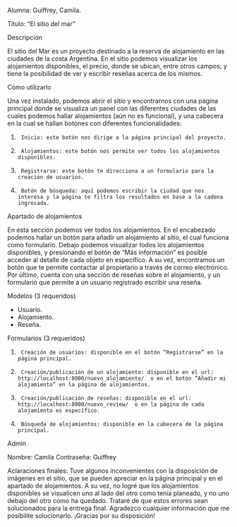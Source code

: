 Alumna: Guiffrey, Camila.

Título: “El sitio del mar”

Descripción

El sitio del Mar es un proyecto destinado a la reserva de alojamiento en las ciudades de la costa Argentina. En el sitio podemos visualizar los alojamientos disponibles, el precio, donde se ubican, entre otros campos; y tiene la posibilidad de ver y escribir reseñas acerca de los mismos.

Cómo utilizarlo

Una vez instalado, podemos abrir el sitio y encontrarnos con una página principal donde se visualiza un panel con las diferentes ciudades de las cuales podemos hallar alojamientos (aún no es funcional), y una cabecera en la cual se hallan botones con diferentes funcionalidades:
1.  	Inicio: este botón nos dirige a la página principal del proyecto.
2.  	Alojamientos: este botón nos permite ver todos los alojamientos disponibles.
3.  	Registrarse: este botón te direcciona a un formulario para la creación de usuarios.
4.  	Botón de búsqueda: aquí podemos escribir la ciudad que nos interesa y la página te filtra los resultados en base a la cadena ingresada.

Apartado de alojamientos

En esta sección podemos ver todos los alojamientos. En el encabezado podemos hallar un botón para añadir un alojamiento al sitio, el cual funciona como formulario. Debajo podemos visualizar todos los alojamientos disponibles, y presionando el botón de “Más información” es posible acceder al detalle de cada objeto en específico. A su vez, encontramos un botón que te permite contactar al propietario a través de correo electrónico. Por último, cuenta con una sección de reseñas sobre el alojamiento, y un formulario que permite a un usuario registrado escribir una reseña. 

Modelos (3 requeridos)

- Usuario.
- Alojamiento.
- Reseña.

Formularios (3 requeridos)

1.  	Creación de usuarios: disponible en el botón “Registrarse” en la página principal.
2.  	Creación/publicación de un alojamiento: disponible en el url: http://localhost:8000/nuevo_alojamiento/  o en el botón “Añadir mi alojamiento” en la página de alojamientos.
3.  	Creación/publicación de reseñas: disponible en el url: http://localhost:8000/nuevo_review/  o en la página de cada alojamiento es específico.
4.  	Búsqueda de alojamientos: disponible en la cabecera de la página principal.

Admin

Nombre: Camila
Contraseña: Guiffrey

Aclaraciones finales:
Tuve algunos inconvenientes con la disposición de imágenes en el sitio, que se pueden apreciar en la página principal y en el apartado de alojamientos. A su vez, no logré que los alojamientos disponibles se visualicen uno al lado del otro como tenía planeado, y no uno debajo del otro como ha quedado.
Trataré de que estos errores sean solucionados para la entrega final. Agradezco cualquier información que me posibilite solucionarlo. 
¡Gracias por su disposición!
